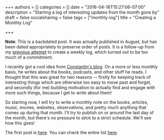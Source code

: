 +++
authors = []
categories = []
date = "2016-04-16T15:27:06-07:00"
description = "Starting a log of interesting updates from the month gone by"
draft = false
socialsharing = false
tags = ["monthly-log"]
title = "Creating a Monthly Log"

+++

**Note**: This is a backdated post. It was actually published in August, but has been dated appropriately to preserve order of posts. It is a follow-up from my [previous attempt](/blog/creating-weekly-log) to create a weekly log, which turned out to be too much of a commitment.

I recently got a cool idea from [Constantin's blog](http://thirld.com/blog/). On a more or less monthly basis, he writes about the books, podcasts, and other stuff he reads. I thought that this was great for two reasons -- firstly for keeping track of interesting things which are otherwise too easy to move past and forget, and secondly (for me) building motivation to actually find and engage with more such things, because I get to write about them!

So starting now, I will try to write a monthly note on the books, articles, music, movies, websites, observations, and pretty much anything that comes up during that month. I'll try to publish on or around the last day of the month, but there's no pressure to stick to a strict schedule. We'll see how this goes!

The first post is [here](/blog/monthly-2016-04). You can check the entire list [here](/monthly-log).